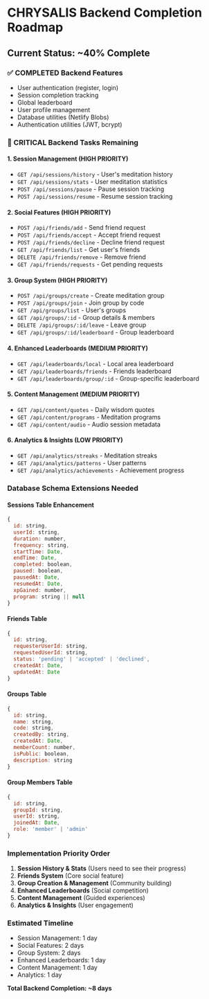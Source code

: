 # CHRYSALIS Backend Completion Roadmap

## Current Status: ~40% Complete

### ✅ COMPLETED Backend Features
- User authentication (register, login)
- Session completion tracking
- Global leaderboard
- User profile management
- Database utilities (Netlify Blobs)
- Authentication utilities (JWT, bcrypt)

### 🔄 CRITICAL Backend Tasks Remaining

#### 1. Session Management (HIGH PRIORITY)
- `GET /api/sessions/history` - User's meditation history
- `GET /api/sessions/stats` - User meditation statistics
- `POST /api/sessions/pause` - Pause session tracking
- `POST /api/sessions/resume` - Resume session tracking

#### 2. Social Features (HIGH PRIORITY)
- `POST /api/friends/add` - Send friend request
- `POST /api/friends/accept` - Accept friend request
- `POST /api/friends/decline` - Decline friend request
- `GET /api/friends/list` - Get user's friends
- `DELETE /api/friends/remove` - Remove friend
- `GET /api/friends/requests` - Get pending requests

#### 3. Group System (HIGH PRIORITY)
- `POST /api/groups/create` - Create meditation group
- `POST /api/groups/join` - Join group by code
- `GET /api/groups/list` - User's groups
- `GET /api/groups/:id` - Group details & members
- `DELETE /api/groups/:id/leave` - Leave group
- `GET /api/groups/:id/leaderboard` - Group leaderboard

#### 4. Enhanced Leaderboards (MEDIUM PRIORITY)
- `GET /api/leaderboards/local` - Local area leaderboard
- `GET /api/leaderboards/friends` - Friends leaderboard
- `GET /api/leaderboards/group/:id` - Group-specific leaderboard

#### 5. Content Management (MEDIUM PRIORITY)
- `GET /api/content/quotes` - Daily wisdom quotes
- `GET /api/content/programs` - Meditation programs
- `GET /api/content/audio` - Audio session metadata

#### 6. Analytics & Insights (LOW PRIORITY)
- `GET /api/analytics/streaks` - Meditation streaks
- `GET /api/analytics/patterns` - User patterns
- `GET /api/analytics/achievements` - Achievement progress

### Database Schema Extensions Needed

#### Sessions Table Enhancement
```javascript
{
  id: string,
  userId: string,
  duration: number,
  frequency: string,
  startTime: Date,
  endTime: Date,
  completed: boolean,
  paused: boolean,
  pausedAt: Date,
  resumedAt: Date,
  xpGained: number,
  program: string || null
}
```

#### Friends Table
```javascript
{
  id: string,
  requesterUserId: string,
  requestedUserId: string,
  status: 'pending' | 'accepted' | 'declined',
  createdAt: Date,
  updatedAt: Date
}
```

#### Groups Table
```javascript
{
  id: string,
  name: string,
  code: string,
  createdBy: string,
  createdAt: Date,
  memberCount: number,
  isPublic: boolean,
  description: string
}
```

#### Group Members Table
```javascript
{
  id: string,
  groupId: string,
  userId: string,
  joinedAt: Date,
  role: 'member' | 'admin'
}
```

### Implementation Priority Order
1. **Session History & Stats** (Users need to see their progress)
2. **Friends System** (Core social feature)
3. **Group Creation & Management** (Community building)
4. **Enhanced Leaderboards** (Social competition)
5. **Content Management** (Guided experiences)
6. **Analytics & Insights** (User engagement)

### Estimated Timeline
- Session Management: 1 day
- Social Features: 2 days
- Group System: 2 days
- Enhanced Leaderboards: 1 day
- Content Management: 1 day
- Analytics: 1 day

**Total Backend Completion: ~8 days**
